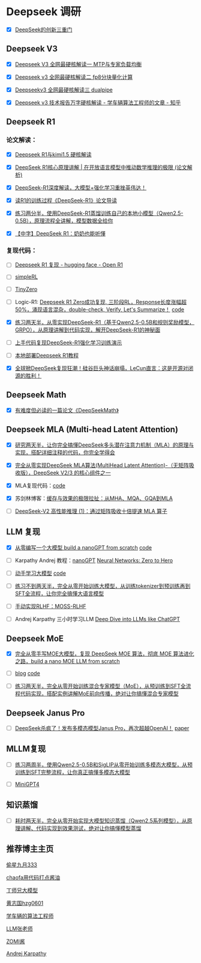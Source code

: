 # Deepseek 调研

- [x] [DeepSeek的创新三重门](https://mp.weixin.qq.com/s/r5UkZbBz01sldtf7PyzDUA)

## Deepseek V3

- [x] [Deepseek V3 全网最硬核解读一   MTP与专家负载均衡](https://www.bilibili.com/video/BV18zcme1ELC/?share_source=copy_web&vd_source=903df22429e412249f19f6838f855e27)

- [x] [Deepseek v3 全网最硬核解读二    fp8分块量化计算](https://www.bilibili.com/video/BV1XocqepEsv/?share_source=copy_web&vd_source=903df22429e412249f19f6838f855e27)

- [x] [Deepseekv3 全网最硬核解读三  dualpipe](https://www.bilibili.com/video/BV1mJwEefEFz/?share_source=copy_web&vd_source=903df22429e412249f19f6838f855e27)

- [x] [Deepseek v3 技术报告万字硬核解读 - 学车辆算法工程师的文章 - 知乎](https://zhuanlan.zhihu.com/p/16323685381)

## Deepseek R1

### 论文解读：
- [x] [Deepseek R1与kimi1.5 硬核解读](https://www.bilibili.com/video/BV1vsFte8EmN/?share_source=copy_web&vd_source=903df22429e412249f19f6838f855e27)

- [x] [DeepSeek R1核心原理讲解 | 在开放语言模型中推动数学推理的极限 (论文解析)](https://www.bilibili.com/video/BV1U6fyY8Egc/?share_source=copy_web&vd_source=903df22429e412249f19f6838f855e27)

- [x] [DeepSeek-R1深度解读，大模型+强化学习重挫英伟达！](https://www.bilibili.com/video/BV1dHw4e8E3e/?share_source=copy_web&vd_source=903df22429e412249f19f6838f855e27)

- [x] [读R1的训练过程《DeepSeek-R1》论文导读](https://www.bilibili.com/video/BV1EmF9e6EdG/?share_source=copy_web&vd_source=903df22429e412249f19f6838f855e27)

- [x] [练习两分半，使用DeepSeek-R1蒸馏训练自己的本地小模型（Qwen2.5-0.5B），原理流程全讲解，模型数据全给你](https://www.bilibili.com/video/BV1ekN2ebE68/?share_source=copy_web&vd_source=903df22429e412249f19f6838f855e27)

- [x] [【中字】DeepSeek R1：奶奶也能听懂](https://www.bilibili.com/video/BV12ufWYwEyX/?share_source=copy_web&vd_source=903df22429e412249f19f6838f855e27)
### 复现代码：
- [ ] [Deepseek R1 复现 - hugging face - Open R1](https://github.com/huggingface/open-r1)

- [ ] [simpleRL](https://github.com/hkust-nlp/simpleRL-reason)

- [ ] [TinyZero](https://github.com/Jiayi-Pan/TinyZero)

- [ ] Logic-R1: [Deepseek R1 Zero成功复现, 三阶段RL，Response长度涨幅超50%，涌现语言混杂，double-check, Verify, Let's Summarize！](https://zhuanlan.zhihu.com/p/21290410831)  [code](https://github.com/Unakar/Logic-RL?tab=readme-ov-file)

- [x] [练习两天半，从零实现DeepSeek-R1（基于Qwen2.5-0.5B和规则奖励模型，GRPO），从原理讲解到代码实现，解开DeepSeek-R1的神秘面](https://www.bilibili.com/video/BV18uNWeXE1t/?share_source=copy_web&vd_source=903df22429e412249f19f6838f855e27)

- [ ] [上手代码复现DeepSeek-R1强化学习训练演示](https://www.bilibili.com/video/BV1XDPQeeEF7/?share_source=copy_web&vd_source=903df22429e412249f19f6838f855e27)

- [ ] [本地部署Deepseek R1教程](https://www.bilibili.com/video/BV1NGf2YtE8r/?share_source=copy_web&vd_source=903df22429e412249f19f6838f855e27)

- [x] [全球掀DeepSeek复现狂潮！硅谷巨头神话崩塌，LeCun直言：这是开源对闭源的胜利！](https://mp.weixin.qq.com/s/G-1iGextTrLxQokgLornBw)  
## Deepseek Math

- [x] [有难度但必读的一篇论文《DeepSeekMath》](https://www.bilibili.com/video/BV1qUFMeGE2q/?share_source=copy_web&vd_source=903df22429e412249f19f6838f855e27)

## Deepseek MLA (Multi-head Latent Attention)

- [x] [研究两天半，让你完全搞懂DeepSeek多头潜在注意力机制（MLA）的原理与实现，搭配详细注释的代码，你完全学得会](https://www.bilibili.com/video/BV1wVfGYfEq9/?share_source=copy_web&vd_source=903df22429e412249f19f6838f855e27)

- [x] [完全从零实现DeepSeek MLA算法(MultiHead Latent Attention)-（无矩阵吸收版），DeepSeek V2/3 的核心组件之一](https://www.bilibili.com/video/BV19aP1epEUc/?share_source=copy_web&vd_source=903df22429e412249f19f6838f855e27)

- [x] MLA复现代码：[code](https://github.com/wyf3/llm_related/tree/main/deepseek_learn)

- [x] 苏剑林博客：[缓存与效果的极限拉扯：从MHA、MQA、GQA到MLA](https://spaces.ac.cn/archives/10091)

- [ ] [DeepSeek-V2 高性能推理 (1)：通过矩阵吸收十倍提速 MLA 算子](https://zhuanlan.zhihu.com/p/700214123)

## LLM 复现

- [x] [从零编写一个大模型 build a nanoGPT from scratch](https://www.bilibili.com/video/BV1qWwke5E3K/?share_source=copy_web&vd_source=903df22429e412249f19f6838f855e27)  [code](https://github.com/bbruceyuan/LLMs-Zero-to-Hero/blob/master/src/video/build_gpt.ipynb)

- [ ] Karpathy Andrej 教程：[nanoGPT](https://github.com/karpathy/nanoGPT)  [Neural Networks: Zero to Hero](https://karpathy.ai/zero-to-hero.html)

- [ ] [动手学习大模型]( https://www.bilibili.com/video/BV16Am3Y4ES3/?share_source=copy_web&vd_source=903df22429e412249f19f6838f855e27)  [code](https://github.com/bbruceyuan/Hands-On-Large-Language-Models-CN)

- [ ] [练习不到两天半，完全从零开始训练大模型，从训练tokenizer到预训练再到SFT全流程，让你完全搞懂大语言模型](https://www.bilibili.com/video/BV13Ci6YYEUY/?share_source=copy_web&vd_source=903df22429e412249f19f6838f855e27)

- [ ] [手动实现RLHF：MOSS-RLHF](https://github.com/OpenLMLab/MOSS-RLHF)

- [ ] Andrej Karpathy 三小时学习LLM [Deep Dive into LLMs like ChatGPT](https://youtu.be/7xTGNNLPyMI?si=QNk5g7QPKZw1RHLB)

## Deepseek MoE

- [x] [完全从零手写MOE大模型，复现 DeepSeek MOE 算法，彻底 MOE 算法进化之路，build a nano MOE LLM from scratch](https://www.bilibili.com/video/BV1ZbFpeHEYr/?share_source=copy_web&vd_source=903df22429e412249f19f6838f855e27)

- [ ] [blog](https://bruceyuan.com/llms-zero-to-hero/the-way-of-moe-model-evolution.html) [code](https://github.com/bbruceyuan/LLMs-Zero-to-Hero/blob/master/src/video/build_moe_model.ipynb)

- [ ] [练习两天半，完全从零开始训练混合专家模型（MoE），从预训练到SFT全流程代码实现，搭配实例讲解MoE前向传播，绝对让你搞懂混合专家模型](https://www.bilibili.com/video/BV1garHYdEoN/?share_source=copy_web&vd_source=903df22429e412249f19f6838f855e27)

## Deepseek Janus Pro

- [ ] [DeepSeek杀疯了！发布多模态模型Janus Pro，再次超越OpenAI！](https://www.bilibili.com/video/BV1qEfQYZEAj/?share_source=copy_web&vd_source=903df22429e412249f19f6838f855e27) [paper](https://github.com/deepseek-ai/Janus/blob/main/janus_pro_tech_report.pdf)

## MLLM复现

- [ ] [练习两周半，使用Qwen2.5-0.5B和SigLIP从零开始训练多模态大模型，从预训练到SFT完整流程，让你真正搞懂多模态大模型](https://www.bilibili.com/video/BV1HTzEYbEv3/?share_source=copy_web&vd_source=903df22429e412249f19f6838f855e27)

- [ ] [MiniGPT4](https://github.com/Vision-CAIR/MiniGPT-4)

## 知识蒸馏

- [ ] [耗时两天半，完全从零开始实现大模型知识蒸馏（Qwen2.5系列模型），从原理讲解、代码实现到效果测试，绝对让你搞懂模型蒸馏](https://www.bilibili.com/video/BV1kQcoetEFM/?share_source=copy_web&vd_source=903df22429e412249f19f6838f855e27)

## 推荐博主主页

[偷星九月333](https://space.bilibili.com/349950942)

[chaofa用代码打点酱油](https://space.bilibili.com/12420432)

[丁师兄大模型](https://space.bilibili.com/3546618599049530/upload/video)

[黄志国hzg0601](https://space.bilibili.com/286387578/upload/video)

[学车辆的算法工程师](https://space.bilibili.com/669720247)

[LLM张老师](https://space.bilibili.com/3546611527453161)

[ZOMI酱](https://space.bilibili.com/517221395)

[Andrej Karpathy](https://www.youtube.com/@AndrejKarpathy)

